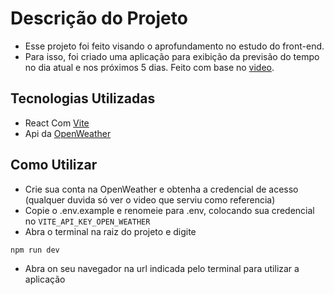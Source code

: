# Descrição do Projeto
- Esse projeto foi feito visando o aprofundamento no estudo do front-end.
- Para isso, foi criado uma aplicação para exibição da previsão do tempo no dia atual e nos próximos 5 dias. Feito com base no [video](https://www.youtube.com/watch?v=1mm_C-t_Vyg).

## Tecnologias Utilizadas
- React Com [Vite](https://vite.dev/guide/)
- Api da [OpenWeather](https://vite.dev/guide/)

## Como Utilizar

- Crie sua conta na OpenWeather e obtenha a credencial de acesso (qualquer duvida só ver o video que serviu como referencia)
- Copie o .env.example e renomeie para .env, colocando sua credencial no `VITE_API_KEY_OPEN_WEATHER`  
- Abra o terminal na raiz do projeto e digite 
```
npm run dev
```
- Abra on seu navegador na url indicada pelo terminal para utilizar a aplicação
